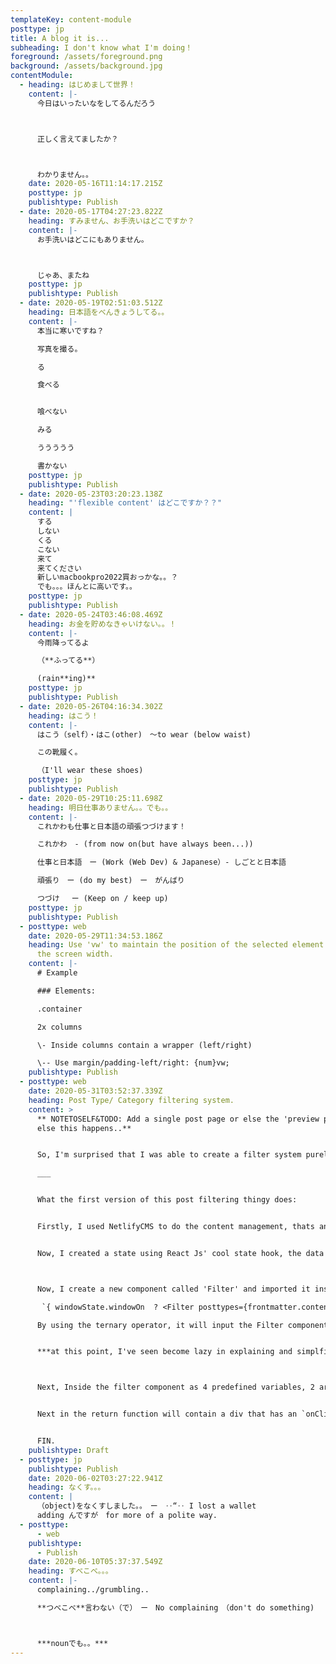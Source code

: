 ```yaml
---
templateKey: content-module
posttype: jp
title: A blog it is...
subheading: I don't know what I'm doing！
foreground: /assets/foreground.png
background: /assets/background.jpg
contentModule:
  - heading: はじめまして世界！
    content: |-
      今日はいったいなをしてるんだろう



      正しく言えてましたか？



      わかりません。。
    date: 2020-05-16T11:14:17.215Z
    posttype: jp
    publishtype: Publish
  - date: 2020-05-17T04:27:23.822Z
    heading: すみません、お手洗いはどこですか？
    content: |-
      お手洗いはどこにもありません。



      じゃあ、またね
    posttype: jp
    publishtype: Publish
  - date: 2020-05-19T02:51:03.512Z
    heading: 日本語をべんきょうしてる。。
    content: |-
      本当に寒いですね？

      写真を撮る﻿。

      る﻿

      食べる


      喰べない

      みる

      ううううう

      書かない
    posttype: jp
    publishtype: Publish
  - date: 2020-05-23T03:20:23.138Z
    heading: "'flexible content' はどこですか？？"
    content: |
      する
      しない
      くる
      こない
      来て
      来てください
      新しいmacbookpro2022買おっかな。。？
      でも。。。ほんとに高いです。。
    posttype: jp
    publishtype: Publish
  - date: 2020-05-24T03:46:08.469Z
    heading: お金を貯めなきゃいけない。。！
    content: |-
      今雨降ってるよ

      （**ふってる**）

      (rain**ing)**
    posttype: jp
    publishtype: Publish
  - date: 2020-05-26T04:16:34.302Z
    heading: はこう！
    content: |-
      はこう（self）・はこ(other)　〜to wear (below waist)

      この靴履く。

      （I'll wear these shoes)
    posttype: jp
    publishtype: Publish
  - date: 2020-05-29T10:25:11.698Z
    heading: 明日仕事ありません。。でも。。
    content: |-
      これかわも仕事と日本語の頑張つづけます！

      これかわ　- (from now on(but have always been...))

      仕事と日本語　ー (Work (Web Dev) & Japanese）- しごとと日本語

      頑張り　ー (do my best)　ー　がんばり

      つづけ 　ー (Keep on / keep up)
    posttype: jp
    publishtype: Publish
  - posttype: web
    date: 2020-05-29T11:34:53.186Z
    heading: Use 'vw' to maintain the position of the selected element relative to
      the screen width.
    content: |-
      # Example

      ### Elements:

      .container

      2x columns

      \- Inside columns contain a wrapper (left/right)

      \-- Use margin/padding-left/right: {num}vw;
    publishtype: Publish
  - posttype: web
    date: 2020-05-31T03:52:37.339Z
    heading: Post Type/ Category filtering system.
    content: >
      ** NOTETOSELF&TODO: Add a single post page or else the 'preview post' or
      else this happens..**


      So, I'm surprised that I was able to create a filter system purely on Javascript and some cool ES6 features as I usually use jQuery as it is what I usually use for Wordpress development.

      ___


      What the first version of this post filtering thingy does:


      Firstly, I used NetlifyCMS to do the content management, thats another whole story!


      Now, I created a state using React Js' cool state hook, the data set inside are the following, `windowOn` and `posts`, regarding `posts`, I used the `document.getElementByClassName` to get the repeated posts elements, but firstly since Gatsby/React is fast as fish (JAMstack ftw) the `document.getElementByClassName` should be executed when the DOM is ready, I used another hook that React has created for us called `useEffect`, which is essentially `componentDidMount()` that are used in class based components, what it does is once the the component is mounted on to the DOM, whatever the contents inside the `useEffect`/`componentDidMount()` will be executed. Ultimately, this is like using jQuery's `$(document).on('load',function(){});` or `.ready(function());`. Also, not to forget about the `windowOn`, it will be set to `true` inside the `useEffect()` function.



      Now, I create a new component called 'Filter' and imported it inside the index file, in the return function, I then add

       `{ windowState.windowOn  ? <Filter posttypes={frontmatter.contentModule} postData={windowState.posts}/> : 'loading'}`

      By using the ternary operator, it will input the Filter component to the DOM when `windowState` is true, else it will output `loading`. The data that are passed through are the current posted 'posts' and the available post filters that are being used.


      ***at this point, I've seen become lazy in explaining and simplfied it..***



      Next, Inside the filter component as 4 predefined variables, 2 arrays and 2 unset variables, the `filterArr` array will be populated with the available post types which are "web and jp" the `postArr` will be populated with the number of posts which will be sorted by their selected post type.


      Next in the return function will contain a div that has an `onClick` feature that runs the getFilter function that will pass through the clicked value's `data-type`. Inside the getFilter function it will run a for loop which will loop through all of the posted 'posts' and get their attribute, following that it will remove the `active` class from all of the posts containers and then using a conditional statement we check if the clicked filter matches the posts, if it is true it will add the `active` class to the matching posts.


      FIN.
    publishtype: Draft
  - posttype: jp
    publishtype: Publish
    date: 2020-06-02T03:27:22.941Z
    heading: なくす。。。
    content: |
      （object)をなくすしました。。　ー　‥“‥ I lost a wallet
      adding んですが　for more of a polite way.
  - posttype:
      - web
    publishtype:
      - Publish
    date: 2020-06-10T05:37:37.549Z
    heading: すべこべ。。。
    content: |-
      complaining../grumbling..

      **つべこべ**言わない（で）　ー　No complaining　（don't do something)



      ***nounでも。。***
---
```

